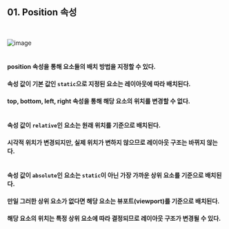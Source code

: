 ## 01. Position 속성

<br>   

![image](https://github.com/last-child/LV0/assets/98595054/840a5865-548e-40bd-9963-a1fc9da8935c) <br><br>   

#### position 속성을 통해 요소들의 배치 방법을 지정할 수 있다.
#### 속성 값이 기본 값인 `static`으로 지정된 요소는 레이아웃에 따라 배치된다.
#### top, bottom, left, right 속성을 통해 해당 요소의 위치를 변경할 수 없다. <br><br>     

#### 속성 값이 `relative`인 요소는 원래 위치를 기준으로 배치된다.
#### 시각적 위치가 변경되지만, 실제 위치가 변하지 않으므로 레이아웃 구조는 바뀌지 않는다. <br><br>   

#### 속성 값이 `absolute`인 요소는 `static`이 아닌 가장 가까운 상위 요소를 기준으로 배치된다.
#### 만일 그러한 상위 요소가 없다면 해당 요소는 뷰포트(viewport)를 기준으로 배치된다.
#### 해당 요소의 위치는 특정 상위 요소에 따라 결정되므로 레이아웃 구조가 변경될 수 있다.
